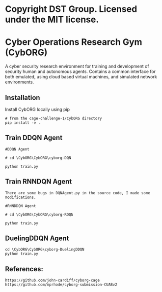 # Copyright DST Group. Licensed under the MIT license.

# Cyber Operations Research Gym (CybORG)

A cyber security research environment for training and development of security human and autonomous agents. Contains a common interface for both emulated, using cloud based virtual machines, and simulated network environments.

## Installation

Install CybORG locally using pip

```
# from the cage-challenge-1/CybORG directory
pip install -e .
```
## Train DDQN Agent

```
#DDQN Agent

# cd \CybORG\CybORG\cyborg-DQN

python train.py
```

## Train RNNDQN Agent
```
There are some bugs in DQNAgent.py in the source code, I made some modifications.

#RNNDDQN Agent

# cd \CybORG\CybORG\cyborg-RDQN

python train.py
```
## DuelingDDQN Agent
```
cd \CybORG\CybORG\cyborg-DuelingDDQN
python train.py
```


## References:
```
https://github.com/john-cardiff/cyborg-cage
https://github.com/mprhode/cyborg-submission-CUABv2
```

